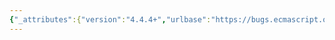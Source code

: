 ```yaml
---
{"_attributes":{"version":"4.4.4+","urlbase":"https://bugs.ecmascript.org/","maintainer":"dherman@mozilla.com"},"bug":{"bug_id":2280,"creation_ts":"2013-11-13 22:36:00 -0800","short_desc":"19.1.3.2: mis-labelled algorithm step","delta_ts":"2014-01-27 10:04:01 -0800","product":"Draft for 6th Edition","component":"editorial issue","version":"Rev 21: November 8, 2013 Draft","rep_platform":"All","op_sys":"All","bug_status":"RESOLVED","resolution":"FIXED","priority":"Normal","bug_severity":"normal","everconfirmed":true,"reporter":{"uid":"jmdyck","name":"Michael Dyck"},"assigned_to":{"uid":"allen","name":"Allen Wirfs-Brock"},"long_desc":[{"commentid":6736,"comment_count":0,"who":{"uid":"jmdyck","name":"Michael Dyck"},"bug_when":"2013-11-13 22:36:50 -0800","thetext":"In 19.1.3.2 \"Object.prototype.hasOwnProperty (V)\",\nstep 3 and 3.a say:\n    3. Let O be the result of calling ToObject passing ...\n          a. ReturnIfAbrupt(O).\nbut there's no reason for 3.a to be subordinate.\n\nUnindent and re-label as 4?"},{"commentid":6759,"comment_count":1,"who":{"uid":"allen","name":"Allen Wirfs-Brock"},"bug_when":"2013-11-14 11:12:51 -0800","thetext":"fixed in rev22 editor's draft"},{"commentid":7069,"comment_count":2,"who":{"uid":"allen","name":"Allen Wirfs-Brock"},"bug_when":"2014-01-27 10:04:01 -0800","thetext":"fixed in Rev22 (January 20, 2013) release"}]}}
---
```

